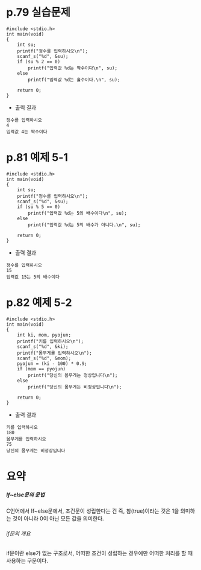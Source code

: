 # p.79 실습문제

```
#include <stdio.h>
int main(void)
{
	int su;
	printf("정수를 입력하시오\n");
	scanf_s("%d", &su);
	if (su % 2 == 0)
		printf("입력값 %d는 짝수이다\n", su);
	else
		printf("입력값 %d는 홀수이다.\n", su);

	return 0;
}
```

- 출력 결과
```
정수를 입력하시오
4
입력값 4는 짝수이다
```

# p.81 예제 5-1
```
#include <stdio.h>
int main(void)
{
	int su;
	printf("정수를 입력하시오\n");
	scanf_s("%d", &su);
	if (su % 5 == 0)
		printf("입력값 %d는 5의 배수이다\n", su);
	else
		printf("입력값 %d는 5의 배수가 아니다.\n", su);

	return 0;
}
```
- 출력 결과
```
정수를 입력하시오
15
입력값 15는 5의 배수이다
```
# p.82 예제 5-2
```
#include <stdio.h>
int main(void)
{
	int ki, mom, pyojun;
	printf("키를 입력하시오\n");
	scanf_s("%d", &ki);
	printf("몸무게를 입력하시오\n");
	scanf_s("%d", &mom);
	pyojun = (ki - 100) * 0.9;
	if (mom == pyojun)
		printf("당신의 몸무게는 정상입니다\n");
	else
		printf("당신의 몸무게는 비정상입니다\n");

	return 0;
}
```

- 출력 결과
```
키를 입력하시오
180
몸무게를 입력하시오
75
당신의 몸무게는 비정상입니다
```

# 요약

##### If~else문의 문법

C언어에서 If~else문에서, 조건문이 성립한다는 건 즉, 참(true)이라는 것은 1을 의미하는 것이 아니라 0이 아닌 모든 값을 의미한다. 

###### if문의 개요

if문이란 else가 없는 구조로서, 어떠한 조건이 성립하는 경우에만 어떠한 처리를 할 때 사용하는 구문이다. 
